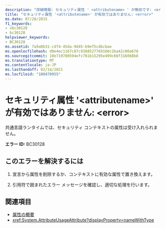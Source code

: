 ```yaml
---
description: "詳細情報: セキュリティ属性 ' <attributename> ' が無効です: <error>"
title: "セキュリティ属性 '<attributename>' が有効ではありません: <error>"
ms.date: 07/20/2015
f1_keywords:
- vbc30128
- bc30128
helpviewer_keywords:
- BC30128
ms.assetid: 7a9a0b31-cdf4-45da-9d45-b9ef5cdbcbae
ms.openlocfilehash: d9e4ec1167c87c9388527769160c26a42c00a678
ms.sourcegitcommit: 10e719780594efc781b15295e499c66f316068b8
ms.translationtype: MT
ms.contentlocale: ja-JP
ms.lasthandoff: 02/14/2021
ms.locfileid: "100470955"
---
```

# <a name="security-attribute-attributename-is-not-valid-error"></a>セキュリティ属性 '\<attributename>' が有効ではありません: \<error>

共通言語ランタイムでは、セキュリティ コンテキストの属性は受け入れられません。

**エラー ID:** BC30128

## <a name="to-correct-this-error"></a>このエラーを解決するには

1. 宣言から属性を削除するか、コンテキストに有効な属性で置き換えます。

2. 引用符で囲まれたエラー メッセージを確認し、適切な処理を行います。

## <a name="see-also"></a>関連項目

- [属性の概要](../programming-guide/concepts/attributes/index.md)
- <xref:System.AttributeUsageAttribute?displayProperty=nameWithType>

